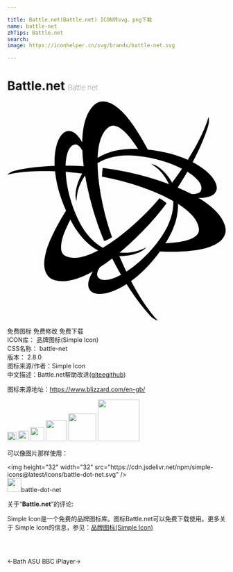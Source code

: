 ```yaml
---

title: Battle.net(Battle.net) ICON转svg、png下载
name: battle-net
zhTips: Battle.net
search: 
image: https://iconhelper.cn/svg/brands/battle-net.svg

---
```


# Battle.net  <small style="font-size: 60%;font-weight: 100">Battle.net</small>

<div id="svg" class="svg-wrap">
<svg role="img" xmlns="http://www.w3.org/2000/svg" viewBox="0 0 24 24"><title>Battle.net icon</title><path d="M10.457 0c-.516.02-.859.314-1.053.523-.807.87-1.136 2.298-1.168 3.952-.304-.522-.72-1.061-1.199-1.198a.905.905 0 00-.172-.03c-.958-.138-1.768 1.393-1.66 3.812-1.8.064-3.33.268-4.363.525-.182.045-.312.1-.42.154-.075.035-.128.07-.18.104-.162.106-.234.199-.234.199.47-.177 2.358-.495 5.234-.387l-.004-.045h.006c.126 1.29.502 2.789 1.235 4.409v.003l-.024-.044c-.456.721-1.792 2.923-2.217 4.58-.277 1.081-.202 1.772.014 2.218.262.59.764.776 1.08.848 1.173.268 2.6-.176 4.068-.998-.316.537-.603 1.204-.476 1.709a.881.881 0 00.058.162c.363.897 2.091.832 4.131-.47.948 1.51 1.882 2.72 2.616 3.48.13.136.243.223.345.289.277.195.467.205.467.205-.387-.316-1.598-1.78-2.934-4.303l-.035.028c0-.002-.003-.005-.004-.006 1.064-.76 2.186-1.847 3.23-3.31h.003l-.028.038-.002.004c.896.034 3.41.08 5.03-.373 1.07-.299 1.63-.706 1.91-1.115.383-.523.293-1.054.197-1.365-.354-1.15-1.448-2.16-2.892-3.022.622.005 1.342-.08 1.714-.441a.884.884 0 00.116-.139c.587-.764-.335-2.227-2.479-3.34.834-1.576 1.417-2.989 1.71-4.004.05-.179.067-.319.073-.44.032-.339-.054-.509-.054-.509-.08.493-.743 2.271-2.26 4.69l.041.02-.002.003c-1.19-.54-2.693-.968-4.482-1.14l-.002-.003.05.004c-.418-.793-1.633-2.992-2.834-4.168-.792-.775-1.426-1.058-1.92-1.097a1.532 1.532 0 00-.23-.012zm1.172 2.643c.461.008.936.364 1.328.738.491.47 1.111 1.374 1.412 1.83-.083-.003-.161-.014-.246-.016-1.863-.047-3.216.366-4.195.98.06-1.543.419-2.8 1.238-3.374a.847.847 0 01.463-.158zM7.514 4.71c.03 0 .06.007.09.012.256.07.471.338.642.642.023.563.075 1.144.15 1.733a34.71 34.71 0 00-1.988-.06c.041-1.377.428-2.31 1.106-2.327zm5.478 1.21c.244-.007.494-.003.752.013 2.092.125 4.045.717 5.45 1.443-.33.486-.696.993-1.09 1.514-.601-1.09-1.467-1.74-1.868-1.91-.349-.15-.422-.14-.422-.14s.033-.01.57.413c.579.455 1.046 1.106 1.376 1.805a33.723 33.723 0 00-5.405-1.489 30.386 30.386 0 00-1.847-.283c-.002.011-.002.033-.004.045l-.025-.004c-.016.111-.036.277-.05.46-.014.2-.02.358-.023.452.157.03.316.058.475.09 2.275.45 5.224 1.381 7.363 2.596.034 1.103-.325 2.417-1.19 3.726-1.154 1.75-2.644 3.147-3.976 4a35.941 35.941 0 01-.767-1.705c1.266.037 2.282-.395 2.634-.66.3-.224.33-.294.33-.297-.001.004-.03.044-.64.287-.696.278-1.51.356-2.293.285a33.748 33.748 0 003.988-3.931c.408-.478.797-.967 1.168-1.46l-.035-.025.016-.019a7.198 7.198 0 00-.754-.518l-.315.366c-1.522 1.74-3.794 3.819-5.91 5.066-.964-.525-1.913-1.49-2.61-2.88-.936-1.874-1.4-3.863-1.474-5.442.573.042 1.183.106 1.816.185-.644 1.066-.775 2.144-.722 2.576.045.372.09.43.092.432-.002-.002-.022-.046.072-.697.105-.728.432-1.46.873-2.094a33.707 33.707 0 001.414 5.422c.21.593.437 1.173.678 1.74l.039-.015.011.023c.105-.042.258-.107.422-.187.181-.088.32-.162.403-.208-.054-.15-.108-.303-.16-.457-.748-2.194-1.414-5.212-1.432-7.671.784-.486 1.833-.808 3.07-.846zm6.793 1.788c1.172.724 1.788 1.526 1.465 2.121-.182.264-.605.323-1.025.307a20.285 20.285 0 00-1.504-.7c.383-.582.738-1.162 1.064-1.728zm-1.033 3.518c1.307.823 2.215 1.76 2.303 2.757a.85.85 0 01-.096.485.987.987 0 01-.11.154c-.273.303-.743.49-1.19.621-.653.19-1.746.277-2.292.31.045-.07.09-.132.135-.204.973-1.59 1.293-2.968 1.25-4.123zM6.93 12.936c.046.088.084.173.133.261.883 1.626 1.907 2.59 2.921 3.133-1.374.727-2.647 1.051-3.558.627a.852.852 0 01-.453-.5c-.123-.388-.052-.888.058-1.34.166-.68.662-1.71.899-2.181zm4.6 4.273c.313.625.637 1.223.964 1.789-1.212.652-2.212.785-2.566.207-.017-.027-.026-.059-.037-.088-.075-.28.08-.633.283-.955.453-.29.907-.611 1.355-.953Z"/></svg>
</div>
<detail full-name='battle-net'></detail>

<div class="detail-page">
<p>
<span><span class="badge-success badge">免费图标</span> <span class="badge-success badge">免费修改</span>  <span class="badge-success badge">免费下载</span> </span>
<br/>
<span>
ICON库：
<span class="badge-secondary badge">品牌图标(Simple Icon)</span> 
</span>
<br/>
<span>
CSS名称：
<span class="badge-secondary badge">battle-net</span> 
</span>

<br/>
<span>
版本：
<span class="badge-secondary badge">2.8.0</span> 
</span>
<br/>
<span>图标来源/作者：<span class="badge-light badge">Simple Icon</span></span> 
<br/>
<span class="zh-detail">中文描述：<span class="badge-primary badge">Battle.net</span><span class="help-link"><span>帮助改进</span>(<a href="https://gitee.com/liuwave/icon-helper/edit/master/json/brands/battle-net.json" target="_blank" rel="noopener noreferrer">gitee</a><a href="https://github.com/liuwave/icon-helper/edit/master/json/brands/battle-net.json" target="_blank" rel="noopener noreferrer">github</a></span>)</span><br/>
</p>
</div><div class="description description alert alert-light"><p>图标来源地址：<a href="https://www.blizzard.com/en-gb/" target="_blank" rel="noopener noreferrer">https://www.blizzard.com/en-gb/</a></p></div>
<div class="alert alert-dark">
<img height="21" width="21" src="https://cdn.jsdelivr.net/npm/simple-icons@latest/icons/battle-dot-net.svg" />
<img height="24" width="24" src="https://cdn.jsdelivr.net/npm/simple-icons@latest/icons/battle-dot-net.svg" />
<img height="32" width="32" src="https://cdn.jsdelivr.net/npm/simple-icons@latest/icons/battle-dot-net.svg" />
<img height="48" width="48" src="https://cdn.jsdelivr.net/npm/simple-icons@latest/icons/battle-dot-net.svg" />
<img height="64" width="64" src="https://cdn.jsdelivr.net/npm/simple-icons@latest/icons/battle-dot-net.svg" />
<img height="96" width="96" src="https://cdn.jsdelivr.net/npm/simple-icons@latest/icons/battle-dot-net.svg" />

</div>
<div>
  <p>可以像图片那样使用：    
  </p>
  <div class="alert alert-primary" style="font-size: 14px">
    &lt;img height="32" width="32" src="https://cdn.jsdelivr.net/npm/simple-icons@latest/icons/battle-dot-net.svg" /&gt;
    <copy-btn content='<img height="32" width="32" src="https://cdn.jsdelivr.net/npm/simple-icons@latest/icons/battle-dot-net.svg" />'></copy-btn>
  </div>
  <div class="alert alert-secondary">
    <img height="32" width="32" src="https://cdn.jsdelivr.net/npm/simple-icons@latest/icons/battle-dot-net.svg" />battle-dot-net
    <copy-btn content="battle-dot-net" btn-title="复制图标名称"></copy-btn>
  </div>
</div>
<div class="icon-detail__container">
<p>关于“<b>Battle.net</b>”的评论:</p>
</div>
<Vssue title="关于“Battle.net”的评论" />
<div><p>Simple Icon是一个免费的品牌图标库。图标Battle.net可以免费下载使用。更多关于  Simple Icon的信息，参见：<a target="_blank" href="https://iconhelper.cn/brands.html">品牌图标(Simple Icon)</a>
</p></div>


<div style="padding:2rem 0 " class="page-nav"><p class="inner"><span class="prev">←<router-link to="/icon/bath-asu.html">Bath ASU</router-link></span> <span class="next"><router-link to="/icon/bbc-iplayer.html">BBC iPlayer</router-link>→</span></p></div>
